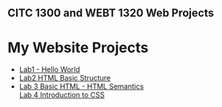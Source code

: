 ## CITC 1300 and WEBT 1320 Web Projects

<h1>My Website Projects</h1>

<ul>
    <li><a href="Lab 1/index.html" target="_blank">Lab1 - Hello World</a></li>
    <li><a href="Lab 2/index.html" target="_blank">Lab2 HTML Basic Structure</li>
    <li><a href="Lab 3/index.html" target="_blank">Lab 3 Basic HTML - HTML Semantics</li>
    <l1><a href="Lab 4/index.html" target="_blank">Lab 4 Introduction to CSS

</ul>



